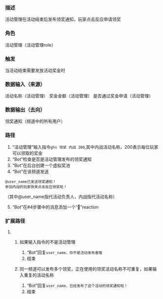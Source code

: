### 描述

活动管理在活动结束后发布领奖通知，玩家点击反应申请领奖

### 角色

活动管理（活动管理role）

### 触发

当活动结束需要发放活动奖金时

### 数据输入（来源）

活动名称（活动管理）
奖金金额（活动管理）
是否通过奖金申请（活动管理）

### 数据输出（去向）

领奖通知（频道中的所有用户）

### 路径

1. “活动管理”输入指令```ghs 领奖 内战 200```,其中内战活动名称，200表示每位玩家可以领取的奖金
2. “Bot”检查是否是活动管理发布的领奖通知
3. “Bot”在后台创建一个虚拟奖池
4. “Bot”在该频道发送
```
@user_name已发送领奖通知！
参加内战的玩家快来点击反应领奖啦！
```
（其中@user_name指代活动负责人，内战指代活动名称）

5. “Bot”在#4步骤中的消息添加一个“🎲”reaction 

### 扩展路径

1. 
	1. 如果输入指令的不是活动管理

		1. “Bot”回复```user_name，你不是活动发布者哦```
		2. 结束
	2. 同一频道可以发布多个领奖，正在使用的领奖活动名称不可重复，如果输入重复的活动名称
	 	1. “Bot”回复```user_name，已经发布了这个活动的领奖通知啦！```
		2. 结束

